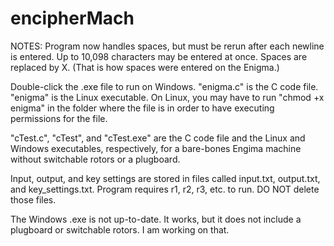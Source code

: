 # encipherMach
NOTES: 
Program now handles spaces, but must be rerun after each newline is entered. Up to 10,098 characters may be entered at once. Spaces  are replaced by X. (That is how spaces were entered on the Enigma.)

Double-click the .exe file to run on Windows. "enigma.c" is the C code file. "enigma" is the Linux executable. On Linux, you may have to run "chmod +x enigma" in the folder where the file is in order to have executing permissions for the file. 

"cTest.c", "cTest", and "cTest.exe" are the C code file and the Linux and Windows executables, respectively, for a bare-bones Engima machine without switchable rotors or a plugboard. 

Input, output, and key settings are stored in files called input.txt, output.txt, and key_settings.txt. 
Program requires r1, r2, r3, etc. to run. DO NOT delete those files. 

The Windows .exe is not up-to-date. It works, but it does not include a plugboard or switchable rotors. I am working on that. 
